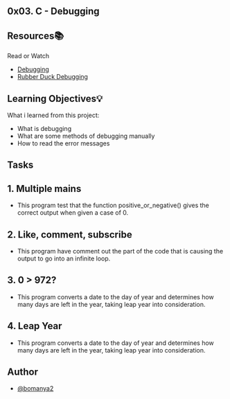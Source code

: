 ## 0x03. C - Debugging


## Resources📚
   Read or Watch

 - [Debugging](https://alx-intranet.hbtn.io/rltoken/faGcpiJiejHH6GhqpmbhUw)
 - [Rubber Duck Debugging](https://alx-intranet.hbtn.io/rltoken/RaecqJBNkmZ92vLMpNDuGg)

## Learning Objectives💡

What i learned from this project:

- What is debugging
- What are some methods of debugging manually
- How to read the error messages

## Tasks

## 1. Multiple mains
- This program test that the function positive_or_negative() gives the correct output when given a case of 0.
## 2. Like, comment, subscribe
- This program have comment out the part of the code that is causing the output to go into an infinite loop.
## 3. 0 > 972?
- This program converts a date to the day of year and determines how many days are left in the year, taking leap year into consideration.
## 4. Leap Year
- This program converts a date to the day of year and determines how many days are left in the year, taking leap year into consideration.

## Author
- [@bomanya2](https://www.github.com/bomanya2)
